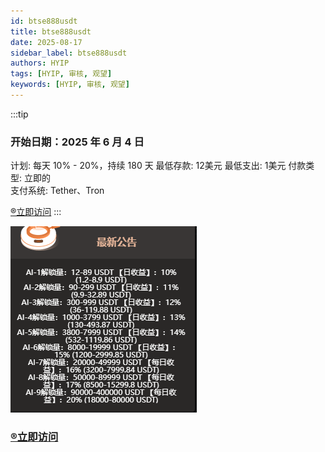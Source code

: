 ```yaml
---
id: btse888usdt
title: btse888usdt
date: 2025-08-17
sidebar_label: btse888usdt
authors: HYIP
tags: [HYIP, 审核, 观望]
keywords: [HYIP, 审核, 观望]
---
```


:::tip

### 开始日期：2025 年 6 月 4 日
计划: 每天 10% - 20%，持续 180 天
最低存款: 12美元
最低支出: 1美元
付款类型: 立即的   
支付系统: Tether、Tron

[®️立即访问](https://ai-btse888usdt.com/1097100)
:::

![image-btse888usdt](ai-btse888usdt.assets/image-btse888usdt.png)





### [®️立即访问](https://ai-btse888usdt.com/1097100)


